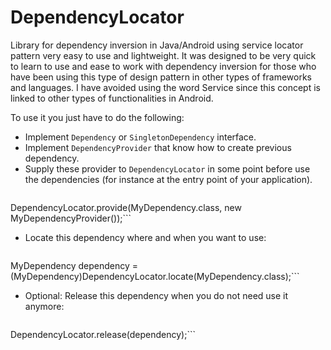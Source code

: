 # DependencyLocator

Library for dependency inversion in Java/Android using service locator pattern very easy to use and lightweight. It was designed to be very quick to learn to use and ease to work with dependency inversion for those who have been using this type of design pattern in other types of frameworks and languages. I have avoided using the word Service since this concept is linked to other types of functionalities in Android.

To use it you just have to do the following:

 * Implement `Dependency` or  `SingletonDependency` interface.
 * Implement `DependencyProvider` that know how to create previous dependency.
 * Supply these provider to `DependencyLocator` in some point before use the dependencies (for instance at the entry point of your application).
   ```java
DependencyLocator.provide(MyDependency.class, new MyDependencyProvider());```
 * Locate this dependency where and when you want to use:
   ```java
MyDependency dependency = (MyDependency)DependencyLocator.locate(MyDependency.class);```
 * Optional: Release this dependency when you do not need use it anymore:
   ```java
DependencyLocator.release(dependency);```



